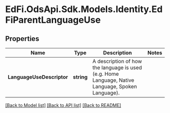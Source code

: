 # EdFi.OdsApi.Sdk.Models.Identity.EdFiParentLanguageUse
## Properties

Name | Type | Description | Notes
------------ | ------------- | ------------- | -------------
**LanguageUseDescriptor** | **string** | A description of how the language is used (e.g. Home Language, Native Language, Spoken Language). | 

[[Back to Model list]](../README.md#documentation-for-models) [[Back to API list]](../README.md#documentation-for-api-endpoints) [[Back to README]](../README.md)

